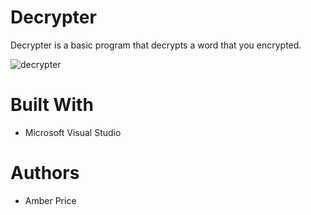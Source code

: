 # Decrypter
Decrypter is a basic program that decrypts a word that you encrypted.

![decrypter](https://i.ibb.co/v3nh7J3/decrypter.png)

# Built With
* Microsoft Visual Studio
# Authors
* Amber Price
